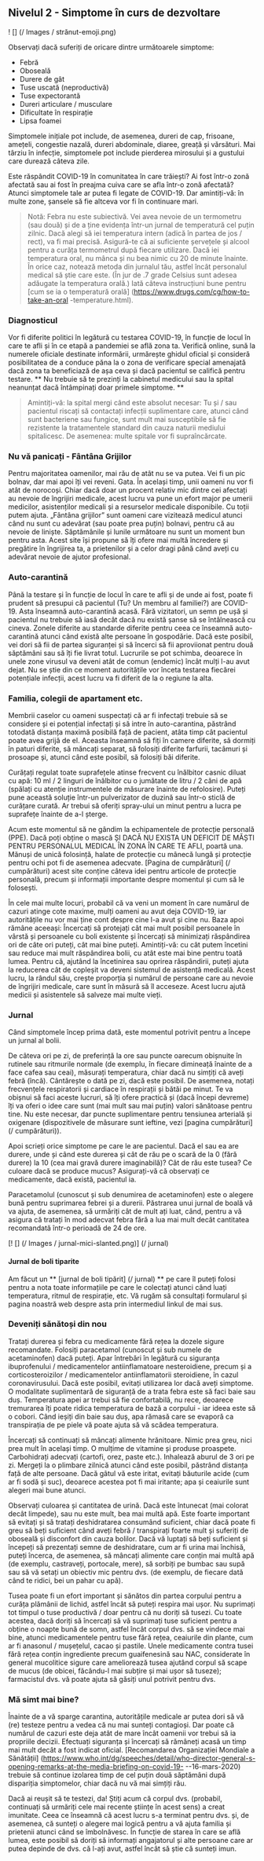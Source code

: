 ## Nivelul 2 - Simptome în curs de dezvoltare

! [] (/ Images / strănut-emoji.png)

Observați dacă suferiți de oricare dintre următoarele simptome:

* Febră
* Oboseală
* Durere de gât
* Tuse uscată (neproductivă)
* Tuse expectorantă
* Dureri articulare / musculare
* Dificultate în respirație
* Lipsa foamei

Simptomele inițiale pot include, de asemenea, dureri de cap, frisoane, amețeli, congestie nazală, dureri abdominale, diaree, greață și vărsături. Mai târziu în infecție, simptomele pot include pierderea mirosului și a gustului care durează câteva zile.

Este răspândit COVID-19 în comunitatea în care trăiești? Ai fost într-o zonă afectată sau ai fost în preajma cuiva care se afla într-o zonă afectată? Atunci simptomele tale ar putea fi legate de COVID-19. Dar amintiți-vă: în multe zone, șansele să fie altceva vor fi în continuare mari.

> Notă: Febra nu este subiectivă. Vei avea nevoie de un termometru (sau două) și de a ține evidența într-un jurnal de temperatură cel puțin zilnic. Dacă alegi să iei temperatura intern (adică în partea de jos / rect), va fi mai precisă. Asigură-te că ai suficiente șervețele și alcool pentru a curăța termometrul după fiecare utilizare. Dacă iei temperatura oral, nu mânca și nu bea nimic cu 20 de minute înainte. În orice caz, notează metoda din jurnalul tău, astfel încât personalul medical să știe care este. (În jur de .7 grade Celsius sunt adesea adăugate la temperatura orală.) Iată câteva instrucțiuni bune pentru [cum se ia o temperatură orală] (https://www.drugs.com/cg/how-to-take-an-oral -temperature.html).

### Diagnosticul

Vor fi diferite politici în legătură cu testarea COVID-19, în funcție de locul în care te afli și în ce etapă a pandemiei se află zona ta. Verifică online, sună la numerele oficiale destinate informării, urmărește ghidul oficial și consideră posibilitatea de a conduce păna la o zona de verificare special amenajată dacă zona ta beneficiază de așa ceva și dacă pacientul se califică pentru testare. ** Nu trebuie să te prezinți la cabinetul medicului sau la spital neanunțat dacă întâmpinați doar primele simptome. **

> Amintiți-vă: la spital mergi când este absolut necesar: Tu și / sau pacientul riscați să contactați infecții suplimentare care, atunci când sunt bacteriene sau fungice, sunt mult mai susceptibile să fie rezistente la tratamentele standard din cauza naturii mediului spitalicesc. De asemenea: multe spitale vor fi supraîncărcate.

### Nu vă panicați - Fântâna Grijilor

Pentru majoritatea oamenilor, mai rău de atât nu se va putea. Vei fi un pic bolnav, dar mai apoi îți vei reveni. Gata. În același timp, unii oameni nu vor fi atât de norocoși. Chiar dacă doar un procent relativ mic dintre cei afectați au nevoie de îngrijiri medicale, acest lucru va pune un efort major pe umerii medicilor, asistenților medicali și a resurselor medicale disponibile. Cu toții putem ajuta. „Fântâna grijilor” sunt oameni care vizitează medicul atunci când nu sunt cu adevărat (sau poate prea puțin) bolnavi, pentru că au nevoie de liniște. Săptămânile și lunile următoare nu sunt un moment bun pentru asta. Acest site își propune să îți ofere mai multă încredere și pregătire în îngrijirea ta, a prietenilor și a celor dragi până când aveți cu adevărat nevoie de ajutor profesional.

### Auto-carantină

Până la testare și în funcție de locul în care te afli și de unde ai fost, poate fi prudent să presupui că pacientul (Tu? Un membru al familiei?) are COVID-19. Asta înseamnă auto-carantină acasă. Fără vizitatori, un semn pe ușă și pacientul nu trebuie să iasă decât dacă nu există șanse să se întâlnească cu cineva. Zonele diferite au standarde diferite pentru ceea ce înseamnă auto-carantină atunci când există alte persoane în gospodărie. Dacă este posibil, vei dori să fii de partea siguranței și să încerci să fii aproviionat pentru două săptămâni sau să îți fie livrat totul. Lucrurile se pot schimba, deoarece în unele zone virusul va deveni atât de comun (endemic) încât mulți l-au avut dejat. Nu se știe din ce moment autoritățile vor înceta testarea fiecărei potențiale infecții,  acest lucru va fi diferit de la o regiune la alta.

### Familia, colegii de apartament etc.

Membrii caselor cu oameni suspectați că ar fi infectați trebuie să se considere și ei potențial infectați și să intre în auto-carantina, păstrând totodată distanța maximă posibilă față de pacient, atâta timp cât pacientul poate avea grijă de el. Aceasta înseamnă să fiți în camere diferite, să dormiți în paturi diferite, să măncați separat, să folosiți diferite farfurii, tacâmuri și prosoape și, atunci când este posibil, să folosiți băi diferite.

Curățați regulat toate suprafețele atinse frecvent cu înălbitor casnic diluat cu apă: 10 ml / 2 linguri de înălbitor cu o jumătate de litru / 2 căni de apă (spălați cu atenție instrumentele de măsurare înainte de refolosire). Puteți pune această soluție într-un pulverizator de duzină sau într-o sticlă de curățare curată. Ar trebui să oferiți spray-ului un minut pentru a lucra pe suprafețe înainte de a-l șterge.

Acum este momentul să ne gândim la echipamentele de protecție personală (PPE). Dacă poți obține o mască ȘI DACĂ NU EXISTA UN DEFICIT DE MĂȘTI PENTRU PERSONALUL MEDICAL ÎN ZONA ÎN CARE TE AFLI, poartă una. Mănuși de unică folosință, halate de protecție cu mânecă lungă și protecție pentru ochi pot fi de asemenea adecvate. [Pagina de cumpărături] (/ cumpărături) acest site conține câteva idei pentru articole de protecție personală, precum și informații importante despre momentul și cum să le folosești.

În cele mai multe locuri, probabil că va veni un moment în care numărul de cazuri atinge cote maxime, mulți oameni au avut deja COVID-19, iar autoritățile nu vor mai ține cont despre cine l-a avut și cine nu. Baza apoi rămâne aceeași: Încercați să protejați cât mai mult posibil persoanele în vârstă și persoanele cu boli existente și încercați să minimizați răspândirea ori de câte ori puteți, cât mai bine puteți. Amintiți-vă: cu cât putem încetini sau reduce mai mult răspândirea bolii, cu atât este mai bine pentru toată lumea. Pentru că, ajutând la încetinirea sau oprirea răspândirii, puteți ajuta la reducerea cât de copleșit va deveni sistemul de asistență medicală. Acest lucru, la rândul său, crește proporția și numărul de persoane care au nevoie de îngrijiri medicale, care sunt în măsură să îl acceseze. Acest lucru ajută medicii și asistentele să salveze mai multe vieți.

### Jurnal

Când simptomele încep prima dată, este momentul potrivit pentru a începe un jurnal al bolii.

De câteva ori pe zi, de preferință la ore sau puncte oarecum obișnuite în rutinele sau ritmurile normale (de exemplu, în fiecare dimineață înainte de a face cafea sau ceai), măsurați temperatura, chiar dacă nu simțiți că aveți febră (încă). Cântărește o dată pe zi, dacă este posibil. De asemenea, notați frecvențele respiratorii și cardiace în respirații și bătăi pe minut. Te va obișnui să faci aceste lucruri, să îți ofere practică și (dacă începi devreme) îți va oferi o idee care sunt (mai mult sau mai puțin) valori sănătoase pentru tine. Nu este necesar, dar puncte suplimentare pentru tensiunea arterială și oxigenare (dispozitivele de măsurare sunt ieftine, vezi [pagina cumpărături] (/ cumpărături)).

Apoi scrieți orice simptome pe care le are pacientul. Dacă el sau ea are durere, unde și când este durerea și cât de rău pe o scară de la 0 (fără durere) la 10 (cea mai gravă durere imaginabilă)? Cât de rău este tusea? Ce culoare dacă se produce mucus? Asigurați-vă că observați ce medicamente, dacă există, pacientul ia.

Paracetamolul (cunoscut și sub denumirea de acetaminofen) este o alegere bună pentru suprimarea febrei și a durerii. Păstrarea unui jurnal de boală vă va ajuta, de asemenea, să urmăriți cât de mult ați luat, când, pentru a vă asigura că tratați în mod adecvat febra fără a lua mai mult decât cantitatea recomandată într-o perioadă de 24 de ore.

[! [] (/ Images / jurnal-mici-slanted.png)] (/ jurnal)

#### Jurnal de boli tiparite

Am făcut un ** [jurnal de boli tipărit] (/ jurnal) ** pe care îl puteți folosi pentru a nota toate informațiile pe care le colectați atunci când luați temperatura, ritmul de respirație, etc. Vă rugăm să consultați formularul și pagina noastră web despre asta prin intermediul linkul de mai sus.

### Deveniți sănătoși din nou

Tratați durerea și febra cu medicamente fără rețea la dozele sigure recomandate. Folosiți paracetamol (cunoscut și sub numele de acetaminofen) dacă puteți. Apar întrebări în legătură cu siguranța ibuprofenului / medicamentelor antiinflamatoare nesteroidiene, precum și a corticosteroizilor / medicamentelor antiinflamatorii steroidiene, în cazul coronavirusului. Dacă este posibil, evitați utilizarea lor dacă aveți simptome. O modalitate suplimentară de siguranță de a trata febra este să faci baie sau duș. Temperatura apei ar trebui să fie confortabilă, nu rece, deoarece tremurarea îți poate ridica temperatura de bază a corpului - iar ideea este să o cobori. Când ieșiți din baie sau duș, apa rămasă care se evaporă ca transpirația de pe piele vă poate ajuta să vă scădea temperatura.

Încercați să continuați să mâncați alimente hrănitoare. Nimic prea greu, nici prea mult în același timp. O mulțime de vitamine și produse proaspete. Carbohidrați adecvați (cartofi, orez, paste etc.). Inhalează aburul de 3 ori pe zi. Mergeți la o plimbare zilnică atunci când este posibil, păstrând distanța față de alte persoane. Dacă gâtul vă este iritat, evitați băuturile acide (cum ar fi sodă și suc), deoarece acestea pot fi mai iritante; apa și ceaiurile sunt alegeri mai bune atunci.

Observați culoarea și cantitatea de urină. Dacă este întunecat (mai colorat decât limpede), sau nu este mult, bea mai multă apă. Este foarte important să evitați și să tratați deshidratarea consumând suficient, chiar dacă poate fi greu să beți suficient când aveți febră / transpirați foarte mult și suferiți de oboseală și disconfort din cauza bolilor. Dacă vă luptați să beți suficient și începeți să prezentați semne de deshidratare, cum ar fi urina mai închisă, puteți încerca, de asemenea, să mâncați alimente care conțin mai multă apă (de exemplu, castraveți, portocale, mere), să sorbiți pe bumbac sau supă sau să vă setați un obiectiv mic pentru dvs. (de exemplu, de fiecare dată când te ridici, bei un pahar cu apă).

Tusea poate fi un efort important și sănătos din partea corpului pentru a curăța plămânii de lichid, astfel încât să puteți respira mai ușor. Nu suprimați tot timpul o tuse productivă / doar pentru că nu doriți să tusezi. Cu toate acestea, dacă doriți să încercați să vă suprimați tuse suficient pentru a obține o noapte bună de somn, astfel încât corpul dvs. să se vindece mai bine, atunci medicamentele pentru tuse fără rețea, ceaiurile din plante, cum ar fi anasonul / mușețelul, cacao și pastile. Unele medicamente contra tusei fără rețea conțin ingrediente precum guaifenesină sau NAC, considerate în general mucolitice sigure care ameliorează tusea ajutând corpul să scape de mucus (de obicei, făcându-l mai subțire și mai ușor să tuseze); farmacistul dvs. vă poate ajuta să găsiți unul potrivit pentru dvs.

### Mă simt mai bine?

Înainte de a vă sparge carantina, autoritățile medicale ar putea dori să vă (re) testeze pentru a vedea că nu mai sunteți contagioși. Dar poate că numărul de cazuri este deja atât de mare încât oamenii vor trebui să ia propriile decizii. Efectuați siguranța și încercați să rămâneți acasă un timp mai mult decât a fost indicat oficial. [Recomandarea Organizației Mondiale a Sănătății] (https://www.who.int/dg/speeches/detail/who-director-general-s-opening-remarks-at-the-media-briefing-on-covid-19- --16-mars-2020) trebuie să continue izolarea timp de cel puțin două săptămâni după dispariția simptomelor, chiar dacă nu vă mai simțiți rău.

Dacă ai reușit să te testezi, da! Știți acum că corpul dvs. (probabil, continuați să urmăriți cele mai recente științe în acest sens) a creat imunitate. Ceea ce înseamnă că acest lucru s-a terminat pentru dvs. și, de asemenea, că sunteți o alegere mai logică pentru a vă ajuta familia și prietenii atunci când se îmbolnăvesc. În funcție de starea în care se află lumea, este posibil să doriți să informați angajatorul și alte persoane care ar putea depinde de dvs. că l-ați avut, astfel încât să știe că sunteți imun.

